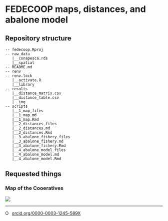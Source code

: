 # FEDECOOP maps, distances, and abalone model


## Repository structure 

```
-- fedecoop.Rproj
-- raw_data
   |__conapesca.rds
   |__spatial
-- README.md
-- renv
-- renv.lock
   |__activate.R
   |__library
-- results
   |__distance_matrix.csv
   |__distance_table.csv
   |__img
-- scripts
   |__1_map_files
   |__1_map.md
   |__1_map.Rmd
   |__2_distances_files
   |__2_distances.md
   |__2_distances.Rmd
   |__3_abalone_fishery_files
   |__3_abalone_fishery.md
   |__3_abalone_fishery.Rmd
   |__4_abalone_model_files
   |__4_abalone_model.md
   |__4_abalone_model.Rmd
```

## Requested things

### Map of the Cooeratives

![]("results/img/fedecoop_map.png")

--------- 

<a href="https://orcid.org/0000-0003-1245-589X" target="orcid.widget" rel="noopener noreferrer" style="vertical-align:top;"><img src="https://orcid.org/sites/default/files/images/orcid_16x16.png" style="width:1em;margin-right:.5em;" alt="ORCID iD icon">orcid.org/0000-0003-1245-589X</a>
